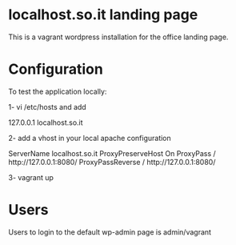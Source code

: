 # localhost.so.it landing page
This is a vagrant wordpress installation for the office landing page.

# Configuration
To test the application locally:

1- vi /etc/hosts
   and add 

   127.0.0.1 localhost.so.it


2- add a vhost in your local apache configuration

   <VirtualHost _default_:80>
    ServerName localhost.so.it
    ProxyPreserveHost On
    ProxyPass / http://127.0.0.1:8080/
    ProxyPassReverse / http://127.0.0.1:8080/
</VirtualHost>

3- vagrant up


# Users
Users to login to the default wp-admin page is admin/vagrant


